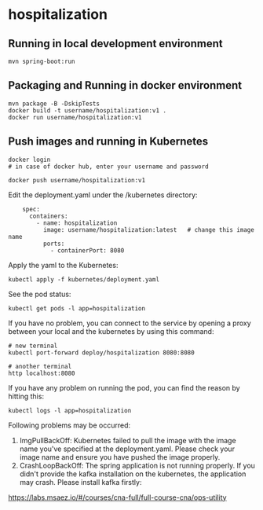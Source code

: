 # hospitalization

## Running in local development environment

```
mvn spring-boot:run
```

## Packaging and Running in docker environment

```
mvn package -B -DskipTests
docker build -t username/hospitalization:v1 .
docker run username/hospitalization:v1
```

## Push images and running in Kubernetes

```
docker login 
# in case of docker hub, enter your username and password

docker push username/hospitalization:v1
```

Edit the deployment.yaml under the /kubernetes directory:
```
    spec:
      containers:
        - name: hospitalization
          image: username/hospitalization:latest   # change this image name
          ports:
            - containerPort: 8080

```

Apply the yaml to the Kubernetes:
```
kubectl apply -f kubernetes/deployment.yaml
```

See the pod status:
```
kubectl get pods -l app=hospitalization
```

If you have no problem, you can connect to the service by opening a proxy between your local and the kubernetes by using this command:
```
# new terminal
kubectl port-forward deploy/hospitalization 8080:8080

# another terminal
http localhost:8080
```

If you have any problem on running the pod, you can find the reason by hitting this:
```
kubectl logs -l app=hospitalization
```

Following problems may be occurred:

1. ImgPullBackOff:  Kubernetes failed to pull the image with the image name you've specified at the deployment.yaml. Please check your image name and ensure you have pushed the image properly.
1. CrashLoopBackOff: The spring application is not running properly. If you didn't provide the kafka installation on the kubernetes, the application may crash. Please install kafka firstly:

https://labs.msaez.io/#/courses/cna-full/full-course-cna/ops-utility

